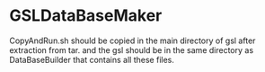 # GSLDataBaseMaker

CopyAndRun.sh should be copied in the main directory of gsl after extraction from tar. and the gsl should be in the same directory as DataBaseBuilder that contains all these files.